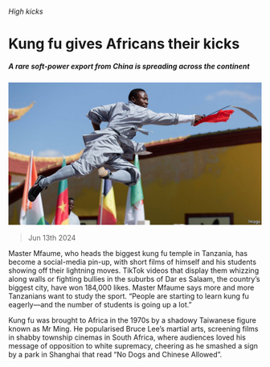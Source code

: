 ###### High kicks

# Kung fu gives Africans their kicks 

##### A rare soft-power export from China is spreading across the continent 

![image](images/20240615_MAP506.jpg) 

> Jun 13th 2024 

Master Mfaume, who heads the biggest kung fu temple in Tanzania, has become a social-media pin-up, with short films of himself and his students showing off their lightning moves. TikTok videos that display them whizzing along walls or fighting bullies in the suburbs of Dar es Salaam, the country’s biggest city, have won 184,000 likes. Master Mfaume says more and more Tanzanians want to study the sport. “People are starting to learn kung fu eagerly—and the number of students is going up a lot.” 

Kung fu was brought to Africa in the 1970s by a shadowy Taiwanese figure known as Mr Ming. He popularised Bruce Lee’s martial arts, screening films in shabby township cinemas in South Africa, where audiences loved his message of opposition to white supremacy, cheering as he smashed a sign by a park in Shanghai that read “No Dogs and Chinese Allowed”. 

